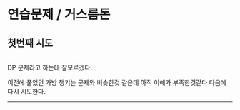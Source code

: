# 연습문제 / 거스름돈

## 첫번째 시도

```python

```



DP 문제라고 하는데 잘모르겠다.

이전에 풀었던 가방 챙기는 문제와 비슷한것 같은데 아직 이해가 부족한것같다 다음에 다시 시도한다.





___


